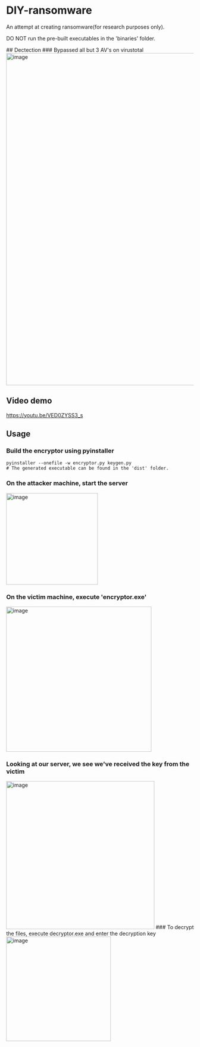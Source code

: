 # DIY-ransomware
<p>An attempt at creating ransomware(for research purposes only).<p>
<p>DO NOT run the pre-built executables in the 'binaries' folder.</p>
## Dectection
### Bypassed all but 3 AV's on virustotal
<img width="893" alt="image" src="https://user-images.githubusercontent.com/60816759/170679080-0592cb02-fc34-46ce-8295-315d0fad9670.png">

## Video demo
<a href="https://youtu.be/VED0ZYSS3_s">https://youtu.be/VED0ZYSS3_s</a>
## Usage
### Build the encryptor using pyinstaller
```
pyinstaller --onefile -w encryptor.py keygen.py
# The generated executable can be found in the 'dist' folder.
```
### On the attacker machine, start the server
<img width="246" alt="image" src="https://user-images.githubusercontent.com/60816759/170675860-d7e666a0-26aa-4420-9b3d-bd8b28b4dfe4.png">

### On the victim machine, execute 'encryptor.exe'
<img width="390" alt="image" src="https://user-images.githubusercontent.com/60816759/170677418-7e19742e-d734-4d3e-8005-129e75ba53c1.png">

### Looking at our server, we see we've received the key from the victim
<img width="398" alt="image" src="https://user-images.githubusercontent.com/60816759/170678184-38e473e5-cd91-4952-857b-3c42af3170fb.png">
### To decrypt the files, execute decryptor.exe and enter the decryption key
<img width="281" alt="image" src="https://user-images.githubusercontent.com/60816759/170678921-e1cb021e-629e-4d1a-be56-bf67344c5207.png">
